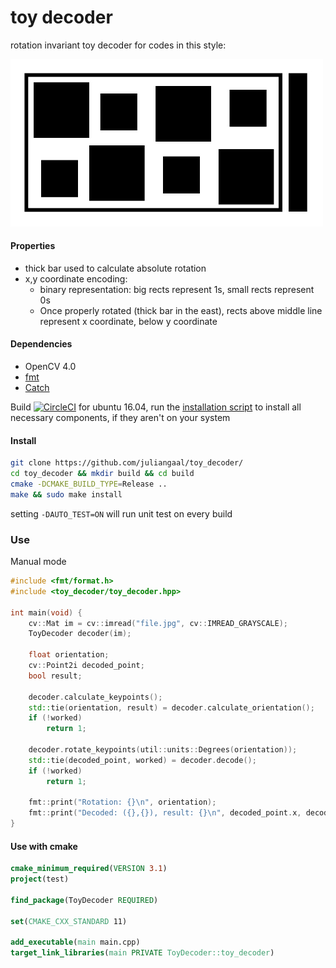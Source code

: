 # toy decoder
rotation invariant toy decoder for codes in this style:  

<p float="left">
  <img src="./tests/pics/rect_bw_show_off.jpg" width="500" />
</p>

#### Properties
* thick bar used to calculate absolute rotation
* x,y coordinate encoding: 
  * binary representation: big rects represent 1s, small rects represent 0s
  * Once properly rotated (thick bar in the east), rects above middle line represent x coordinate, below y coordinate

#### Dependencies
* OpenCV 4.0
* [fmt](https://github.com/fmtlib/fmt)
* [Catch](https://github.com/catchorg/Catch2)

Build [![CircleCI](https://circleci.com/gh/juliangaal/hw/tree/master.svg?style=svg)](https://circleci.com/gh/juliangaal/hw/tree/master) for ubuntu 16.04, run the [installation script](./install.sh) to install all necessary components, if they aren't on your system

#### Install
```bash
git clone https://github.com/juliangaal/toy_decoder/
cd toy_decoder && mkdir build && cd build
cmake -DCMAKE_BUILD_TYPE=Release ..
make && sudo make install
```
setting `-DAUTO_TEST=ON` will run unit test on every build

### Use
Manual mode
```cpp
#include <fmt/format.h>
#include <toy_decoder/toy_decoder.hpp>

int main(void) {
    cv::Mat im = cv::imread("file.jpg", cv::IMREAD_GRAYSCALE);
    ToyDecoder decoder(im);
    
    float orientation;
    cv::Point2i decoded_point;
    bool result;
    
    decoder.calculate_keypoints();
    std::tie(orientation, result) = decoder.calculate_orientation();
    if (!worked)
        return 1;

    decoder.rotate_keypoints(util::units::Degrees(orientation));
    std::tie(decoded_point, worked) = decoder.decode();
    if (!worked)
        return 1;
    
    fmt::print("Rotation: {}\n", orientation);
    fmt::print("Decoded: ({},{}), result: {}\n", decoded_point.x, decoded_point.y, worked);
} 
```

#### Use with cmake
```cmake
cmake_minimum_required(VERSION 3.1)
project(test)

find_package(ToyDecoder REQUIRED)

set(CMAKE_CXX_STANDARD 11)

add_executable(main main.cpp)
target_link_libraries(main PRIVATE ToyDecoder::toy_decoder)
```

